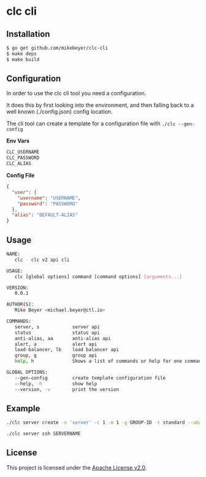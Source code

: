 clc cli
===================
Installation
---------------------

```sh
$ go get github.com/mikebeyer/clc-cli
$ make deps
$ make build
```

Configuration
------
In order to use the clc cli tool you need a configuration.

It does this by first looking into the environment, and then falling back to a well known (./config.json) config location.

The cli tool can create a template for a configuration file with `./clc --gen-config`

**Env Vars**

```sh
CLC_USERNAME
CLC_PASSWORD
CLC_ALIAS
```

**Config File**

```json
{
  "user": {
    "username": "USERNAME",
    "password": "PASSWORD"
  },
  "alias": "DEFAULT-ALIAS"
}
```


Usage
------
```sh
NAME:
   clc - clc v2 api cli

USAGE:
   clc [global options] command [command options] [arguments...]

VERSION:
   0.0.1

AUTHOR(S):
   Mike Beyer <michael.beyer@ctl.io>

COMMANDS:
   server, s			server api
   status				status api
   anti-alias, aa		anti-alias api
   alert, a				alert api
   load-balancer, lb	load balancer api
   group, g				group api
   help, h				Shows a list of commands or help for one command

GLOBAL OPTIONS:
   --gen-config			create template configuration file
   --help, -h			show help
   --version, -v		print the version

```

Example
------

```sh
./clc server create -n 'server' -c 1 -m 1 -g GROUP-ID -t standard --ubuntu-14
```

```sh
./clc server ssh SERVERNAME
```

License
-------
This project is licensed under the [Apache License v2.0](http://www.apache.org/licenses/LICENSE-2.0.html).
